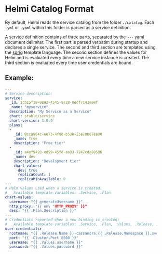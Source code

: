 # Helmi Catalog Format

By default, Helmi reads the service catalog from the folder `./catalog`. Each
`.yml` or `.yaml` within this folder is parsed as a service definition.

A service definition contains of three parts, separated by the `---` yaml
document delimiter. The first part is parsed verbatim during startup and
declares a single service. The second and third section are templated using
the [sprig](https://masterminds.github.io/sprig/) template language. The second
section defines the values for Helm and is evaluated every time a new service
instance is created. The third section is evaluated every time user credentials
are bound.

## Example:

```yaml
---
# Service description:
service:
  _id: 1cb15f19-9892-4545-9728-0edf7143e9ef
  _name: "myservice"
  description: "My Service as a Service"
  chart: stable/service
  chart-version: 1.0.0
  plans:
  -
    _id: 8cca984c-6e73-4f8d-b590-23e70867ee00
    _name: free
    description: "Free tier"
  -
    _id: a4ef9493-ed99-45fd-aa03-7247cde88506
    _name: dev
    description: "Development tier"
    chart-values:
      dev: true
      replicaCount: 1
      replicaMinAvailable: 0
---
# Helm values used when a service is created.
#   Available template variables: .Service, .Plan
chart-values:
  username: "{{ generateUsername }}"
  http_proxy: "{{ env "HTTP_PROXY" }}"
  desc: "{{ .Plan.Description }}"
---
# Credentials reported when a new binding is created:
#   Available template variables: .Service, .Plan, .Values, .Release, .Cluster
user-credentials:
  hostname: "{{ .Release.Name }}-cassandra.{{ .Release.Namespace }}.svc.cluster.local"
  port: "{{ .Cluster.Port 8080 }}"
  username: "{{ .Values.username }}"
  password: "{{ .Values.password }}"
```

